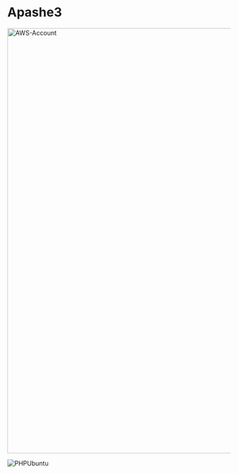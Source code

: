 # Apashe3
<img width="960" alt="AWS-Account" src="https://user-images.githubusercontent.com/55653989/152232891-6d7e6856-70eb-4b77-9a72-ff6569fd7cf5.PNG">

![PHPUbuntu](https://user-images.githubusercontent.com/55653989/152247238-29b6213d-ab1b-4e3c-bca4-e0a0eb777d3b.GIF)
